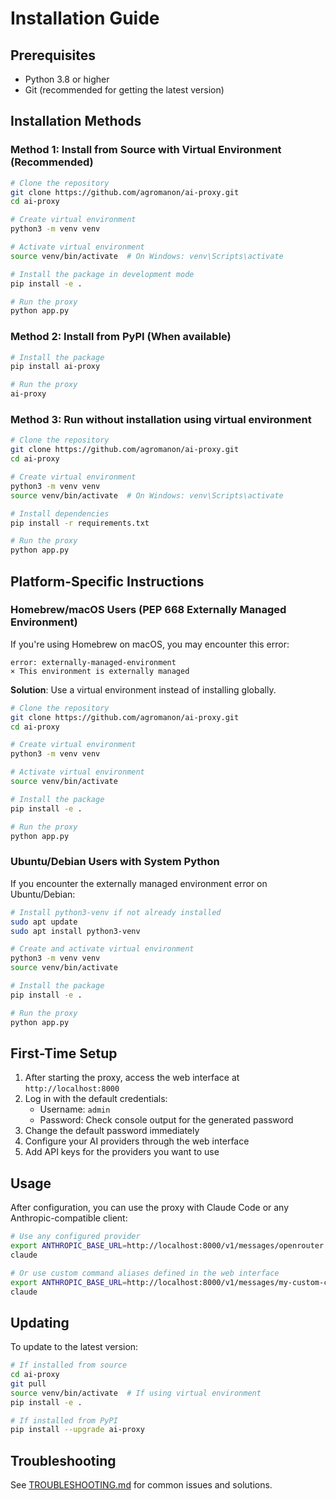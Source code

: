 # Installation Guide

## Prerequisites
- Python 3.8 or higher
- Git (recommended for getting the latest version)

## Installation Methods

### Method 1: Install from Source with Virtual Environment (Recommended)
```bash
# Clone the repository
git clone https://github.com/agromanon/ai-proxy.git
cd ai-proxy

# Create virtual environment
python3 -m venv venv

# Activate virtual environment
source venv/bin/activate  # On Windows: venv\Scripts\activate

# Install the package in development mode
pip install -e .

# Run the proxy
python app.py
```

### Method 2: Install from PyPI (When available)
```bash
# Install the package
pip install ai-proxy

# Run the proxy
ai-proxy
```

### Method 3: Run without installation using virtual environment
```bash
# Clone the repository
git clone https://github.com/agromanon/ai-proxy.git
cd ai-proxy

# Create virtual environment
python3 -m venv venv
source venv/bin/activate  # On Windows: venv\Scripts\activate

# Install dependencies
pip install -r requirements.txt

# Run the proxy
python app.py
```

## Platform-Specific Instructions

### Homebrew/macOS Users (PEP 668 Externally Managed Environment)
If you're using Homebrew on macOS, you may encounter this error:
```
error: externally-managed-environment
× This environment is externally managed
```

**Solution**: Use a virtual environment instead of installing globally.

```bash
# Clone the repository
git clone https://github.com/agromanon/ai-proxy.git
cd ai-proxy

# Create virtual environment
python3 -m venv venv

# Activate virtual environment
source venv/bin/activate

# Install the package
pip install -e .

# Run the proxy
python app.py
```

### Ubuntu/Debian Users with System Python
If you encounter the externally managed environment error on Ubuntu/Debian:

```bash
# Install python3-venv if not already installed
sudo apt update
sudo apt install python3-venv

# Create and activate virtual environment
python3 -m venv venv
source venv/bin/activate

# Install the package
pip install -e .

# Run the proxy
python app.py
```

## First-Time Setup

1. After starting the proxy, access the web interface at `http://localhost:8000`
2. Log in with the default credentials:
   - Username: `admin`
   - Password: Check console output for the generated password
3. Change the default password immediately
4. Configure your AI providers through the web interface
5. Add API keys for the providers you want to use

## Usage

After configuration, you can use the proxy with Claude Code or any Anthropic-compatible client:

```bash
# Use any configured provider
export ANTHROPIC_BASE_URL=http://localhost:8000/v1/messages/openrouter
claude

# Or use custom command aliases defined in the web interface
export ANTHROPIC_BASE_URL=http://localhost:8000/v1/messages/my-custom-command
claude
```

## Updating

To update to the latest version:

```bash
# If installed from source
cd ai-proxy
git pull
source venv/bin/activate  # If using virtual environment
pip install -e .

# If installed from PyPI
pip install --upgrade ai-proxy
```

## Troubleshooting

See [TROUBLESHOOTING.md](TROUBLESHOOTING.md) for common issues and solutions.